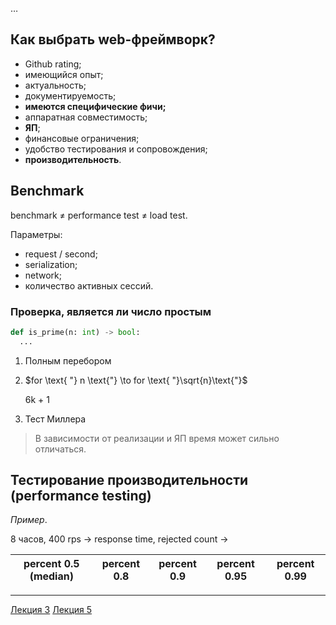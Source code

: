 …

## Как выбрать web-фреймворк?

- Github rating;
- имеющийся опыт;
- актуальность;
- документируемость;
- **имеются специфические фичи;**
- аппаратная совместимость;
- **ЯП**;
- финансовые ограничения;
- удобство тестирования и сопровождения;
- **производительность**.



## Benchmark

benchmark $\ne$ performance test $\ne$ load test.

Параметры:

- request / second;
- serialization;
- network;
- количество активных сессий.



### Проверка, является ли число простым

```python
def is_prime(n: int) -> bool:
  ...
```

1. Полным перебором

2. $for \text{ "} n \text{"} \to for \text{ "}\sqrt{n}\text{"}$

    6k + 1

3. Тест Миллера

> В зависимости от реализации и ЯП время может сильно отличаться.



## Тестирование производительности (performance testing)

*Пример*.

8 часов, 400 rps   $\to$   response time, rejected count   $\to$

| percent 0.5 (median) | percent 0.8 | percent 0.9 | percent 0.95 | percent 0.99 |
| :------------------: | :---------: | :---------: | :----------: | :----------: |



---

[Лекция 3](https://github.com/ilyasssklimov/bmstu_all/tree/sem_07/sem_07/Testing/lections/lection_03.md) [Лекция 5](https://github.com/ilyasssklimov/bmstu_all/tree/sem_07/sem_07/Testing/lections/lection_05.md)
